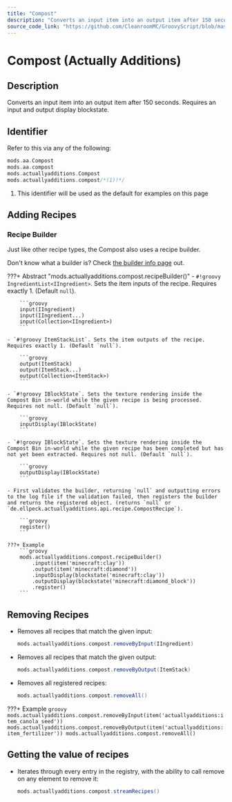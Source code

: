 ```yaml
---
title: "Compost"
description: "Converts an input item into an output item after 150 seconds. Requires an input and output display blockstate."
source_code_link: "https://github.com/CleanroomMC/GroovyScript/blob/master/src/main/java/com/cleanroommc/groovyscript/compat/mods/actuallyadditions/Compost.java"
---
```


# Compost (Actually Additions)

## Description

Converts an input item into an output item after 150 seconds. Requires an input and output display blockstate.

## Identifier

Refer to this via any of the following:

```groovy hl_lines="4"
mods.aa.Compost
mods.aa.compost
mods.actuallyadditions.Compost
mods.actuallyadditions.compost/*(1)!*/
```

1. This identifier will be used as the default for examples on this page

## Adding Recipes

### Recipe Builder

Just like other recipe types, the Compost also uses a recipe builder.

Don't know what a builder is? Check [the builder info page](../../../groovy/builder.md) out.

???+ Abstract "mods.actuallyadditions.compost.recipeBuilder()"
    - `#!groovy IngredientList<IIngredient>`. Sets the item inputs of the recipe. Requires exactly 1. (Default `null`).

        ```groovy
        input(IIngredient)
        input(IIngredient...)
        input(Collection<IIngredient>)
        ```

    - `#!groovy ItemStackList`. Sets the item outputs of the recipe. Requires exactly 1. (Default `null`).

        ```groovy
        output(ItemStack)
        output(ItemStack...)
        output(Collection<ItemStack>)
        ```

    - `#!groovy IBlockState`. Sets the texture rendering inside the Compost Bin in-world while the given recipe is being processed. Requires not null. (Default `null`).

        ```groovy
        inputDisplay(IBlockState)
        ```

    - `#!groovy IBlockState`. Sets the texture rendering inside the Compost Bin in-world while the given recipe has been completed but has not yet been extracted. Requires not null. (Default `null`).

        ```groovy
        outputDisplay(IBlockState)
        ```

    - First validates the builder, returning `null` and outputting errors to the log file if the validation failed, then registers the builder and returns the registered object. (returns `null` or `de.ellpeck.actuallyadditions.api.recipe.CompostRecipe`).

        ```groovy
        register()
        ```

    ???+ Example
        ```groovy
        mods.actuallyadditions.compost.recipeBuilder()
            .input(item('minecraft:clay'))
            .output(item('minecraft:diamond'))
            .inputDisplay(blockstate('minecraft:clay'))
            .outputDisplay(blockstate('minecraft:diamond_block'))
            .register()
        ```



## Removing Recipes

- Removes all recipes that match the given input:

    ```groovy
    mods.actuallyadditions.compost.removeByInput(IIngredient)
    ```

- Removes all recipes that match the given output:

    ```groovy
    mods.actuallyadditions.compost.removeByOutput(ItemStack)
    ```

- Removes all registered recipes:

    ```groovy
    mods.actuallyadditions.compost.removeAll()
    ```

???+ Example
    ```groovy
    mods.actuallyadditions.compost.removeByInput(item('actuallyadditions:item_canola_seed'))
    mods.actuallyadditions.compost.removeByOutput(item('actuallyadditions:item_fertilizer'))
    mods.actuallyadditions.compost.removeAll()
    ```

## Getting the value of recipes

- Iterates through every entry in the registry, with the ability to call remove on any element to remove it:

    ```groovy
    mods.actuallyadditions.compost.streamRecipes()
    ```
